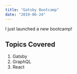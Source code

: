 ```yaml
---
title: "Gatsby Bootcamp"
date: "2019-06-24"
---
```


I just launched a new bootcamp!

## Topics Covered

1. Gatsby
2. GraphQL
3. React